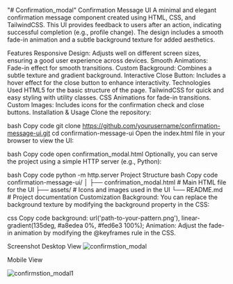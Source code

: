"# Confirmation_modal" 
Confirmation Message UI
A minimal and elegant confirmation message component created using HTML, CSS, and TailwindCSS. This UI provides feedback to users after an action, indicating successful completion (e.g., profile change). The design includes a smooth fade-in animation and a subtle background texture for added aesthetics.


Features
Responsive Design: Adjusts well on different screen sizes, ensuring a good user experience across devices.
Smooth Animations: Fade-in effect for smooth transitions.
Custom Background: Combines a subtle texture and gradient background.
Interactive Close Button: Includes a hover effect for the close button to enhance interactivity.
Technologies Used
HTML5 for the basic structure of the page.
TailwindCSS for quick and easy styling with utility classes.
CSS Animations for fade-in transitions.
Custom Images: Includes icons for the confirmation check and close buttons.
Installation & Usage
Clone the repository:

bash
Copy code
git clone https://github.com/yourusername/confirmation-message-ui.git
cd confirmation-message-ui
Open the index.html file in your browser to view the UI:

bash
Copy code
open confirmation_modal.html
Optionally, you can serve the project using a simple HTTP server (e.g., Python):

bash
Copy code
python -m http.server
Project Structure
bash
Copy code
confirmation-message-ui/
│
├── confrimation_modal.html      # Main HTML file for the UI
├── assets/         # Icons and images used in the UI
└── README.md       # Project documentation
Customization
Background: You can replace the background texture by modifying the background property in the CSS:

css
Copy code
background: url('path-to-your-pattern.png'), linear-gradient(135deg, #a8edea 0%, #fed6e3 100%);
Animation: Adjust the fade-in animation by modifying the @keyframes rule in the CSS.

Screenshot
Desktop View
![confirmstion_modal](https://github.com/user-attachments/assets/efcc2e82-3217-463f-8509-cfba84ee1cd2)

Mobile View

![confirmstion_modal1](https://github.com/user-attachments/assets/97c6a210-901f-49ab-a3a6-07d6c4aaae4e)
